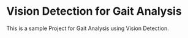 # Vision Detection for Gait Analysis
This is a sample Project for Gait Analysis using Vision Detection.

